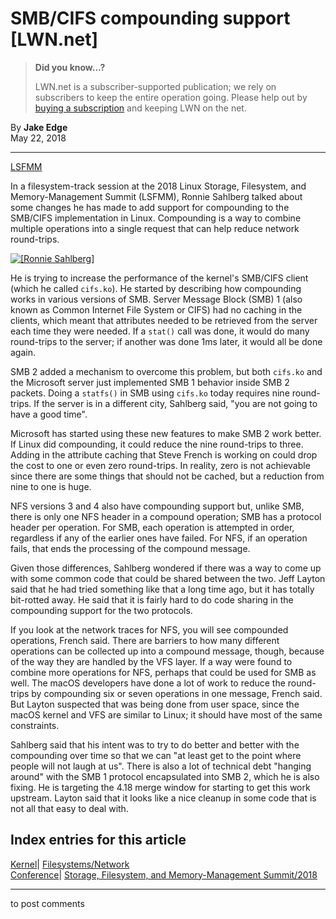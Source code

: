 # SMB/CIFS compounding support [LWN.net]

> **Did you know...?**
> 
> LWN.net is a subscriber-supported publication; we rely on subscribers to keep the entire operation going. Please help out by [buying a subscription](/Promo/nst-nag4/subscribe) and keeping LWN on the net. 

By **Jake Edge**  
May 22, 2018 

* * *

[LSFMM](/Articles/lsfmm2018/)

In a filesystem-track session at the 2018 Linux Storage, Filesystem, and Memory-Management Summit (LSFMM), Ronnie Sahlberg talked about some changes he has made to add support for compounding to the SMB/CIFS implementation in Linux. Compounding is a way to combine multiple operations into a single request that can help reduce network round-trips. 

[ ![\[Ronnie Sahlberg\]](https://static.lwn.net/images/2018/lsf-sahlberg-sm.jpg) ](/Articles/754535/)

He is trying to increase the performance of the kernel's SMB/CIFS client (which he called `cifs.ko`). He started by describing how compounding works in various versions of SMB. Server Message Block (SMB) 1 (also known as Common Internet File System or CIFS) had no caching in the clients, which meant that attributes needed to be retrieved from the server each time they were needed. If a `stat()` call was done, it would do many round-trips to the server; if another was done 1ms later, it would all be done again. 

SMB 2 added a mechanism to overcome this problem, but both `cifs.ko` and the Microsoft server just implemented SMB 1 behavior inside SMB 2 packets. Doing a `statfs()` in SMB using `cifs.ko` today requires nine round-trips. If the server is in a different city, Sahlberg said, "you are not going to have a good time". 

Microsoft has started using these new features to make SMB 2 work better. If Linux did compounding, it could reduce the nine round-trips to three. Adding in the attribute caching that Steve French is working on could drop the cost to one or even zero round-trips. In reality, zero is not achievable since there are some things that should not be cached, but a reduction from nine to one is huge. 

NFS versions 3 and 4 also have compounding support but, unlike SMB, there is only one NFS header in a compound operation; SMB has a protocol header per operation. For SMB, each operation is attempted in order, regardless if any of the earlier ones have failed. For NFS, if an operation fails, that ends the processing of the compound message. 

Given those differences, Sahlberg wondered if there was a way to come up with some common code that could be shared between the two. Jeff Layton said that he had tried something like that a long time ago, but it has totally bit-rotted away. He said that it is fairly hard to do code sharing in the compounding support for the two protocols. 

If you look at the network traces for NFS, you will see compounded operations, French said. There are barriers to how many different operations can be collected up into a compound message, though, because of the way they are handled by the VFS layer. If a way were found to combine more operations for NFS, perhaps that could be used for SMB as well. The macOS developers have done a lot of work to reduce the round-trips by compounding six or seven operations in one message, French said. But Layton suspected that was being done from user space, since the macOS kernel and VFS are similar to Linux; it should have most of the same constraints. 

Sahlberg said that his intent was to try to do better and better with the compounding over time so that we can "at least get to the point where people will not laugh at us". There is also a lot of technical debt "hanging around" with the SMB 1 protocol encapsulated into SMB 2, which he is also fixing. He is targeting the 4.18 merge window for starting to get this work upstream. Layton said that it looks like a nice cleanup in some code that is not all that easy to deal with. 

  
Index entries for this article  
---  
[Kernel](/Kernel/Index)| [Filesystems/Network](/Kernel/Index#Filesystems-Network)  
[Conference](/Archives/ConferenceIndex/)| [Storage, Filesystem, and Memory-Management Summit/2018](/Archives/ConferenceIndex/#Storage_Filesystem_and_Memory-Management_Summit-2018)  
  


* * *

to post comments 
